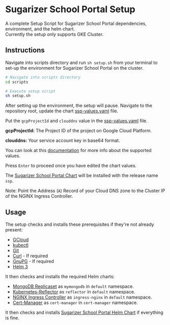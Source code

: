 # Sugarizer School Portal Setup

A complete Setup Script for Sugarizer School Portal dependencies, environment, and the helm chart.    
Currently the setup only supports GKE Cluster.

## Instructions

Navigate into scripts directory and run `sh setup.sh` from your terminal to set-up the environment for Sugarizer School Portal on the cluster.

```bash
# Navigate into scripts directory
cd scripts

# Execute setup script
sh setup.sh
```

After setting up the environment, the setup will pause.
Navigate to the repository root, update the chart [ssp-values.yaml](charts/ssp-values.yaml) file.

Put the `gcpProjectId` and `clouddns` value in the [ssp-values.yaml](charts/ssp-values.yaml) file.

**gcpProjectId:** The Project ID of the project on Google Cloud Platform.

**clouddns:** Your service account key in base64 format.

You can look at this [documentation](https://github.com/nikhilm98/sugarizer-school-portal-chart/#edit-default-values) for more info about the supported values. 

Press `Enter` to proceed once you have edited the chart values.

The [Sugarizer School Portal Chart](https://github.com/NikhilM98/sugarizer-school-portal-chart) will be installed with the release name `ssp`.

Note: Point the Address (`A`) Record of your Cloud DNS zone to the Cluster IP of the NGINX Ingress Controller.

## Usage

The setup checks and installs these prerequisites if they're not already present:
- [GCloud](https://cloud.google.com/sdk)
- [kubectl](https://kubernetes.io/docs/tasks/tools/install-kubectl/)
- [Git](https://git-scm.com/)
- [Curl](https://curl.haxx.se/) - If required
- [GnuPG](https://gnupg.org/) - If required
- [Helm 3](https://helm.sh/)

It then checks and installs the required Helm charts:
- [MongoDB Replicaset](https://github.com/helm/charts/tree/master/stable/mongodb-replicaset) as `mymongodb` in `default` namespace.
- [Kubernetes-Reflector](https://github.com/emberstack/kubernetes-reflector) as `reflector` in `default` namespace.
- [NGINX Ingress Controller](https://github.com/nginxinc/kubernetes-ingress/) as `ingress-nginx` in `default` namespace.
- [Cert-Manager](https://cert-manager.io/docs/) as `cert-manager` in `cert-manager` namespace.

It then checks and installs [Sugarizer School Portal Helm Chart](https://github.com/NikhilM98/sugarizer-school-portal-chart) if everything is fine.
